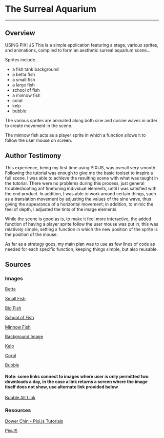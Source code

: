 # The Surreal Aquarium
------------------------
## Overview
USING PIXI JS
This is a simple application featuring a stage, various sprites, and animations, compiled to form an aesthetic surreal aquarium scene...

Sprites include...
- a fish tank background
- a betta fish
- a small fish
- a large fish
- school of fish
- a minnow fish
- coral
- kelp
- bubble

The various sprites are animated along both sine and cosine waves in order to create movement in the scene.

The minnow fish acts as a player sprite in which a function allows it to follow the user mouse on screen.

## Author Testimony
This experience, being my first time using PIXIJS, was overall very smooth. Following the tutorial was enough to give me the basic toolset to inspire a full scene. I was able to achieve the resulting scene with what was taught in the tutorial. There were no problems during this process, just general troubleshooting anf finetuning individual elements, until I was satisfied with the end product. In addition, I was able to work around certain things, such as a translation movement by adjusting the values of the sine wave, thus giving the appearance of a horizontal movement; in addition, to mimic the feel of depth, I adjusted the tints of the image elements.

While the scene is good as is, to make it feel more interactive, the added function of having a player sprite follow the user mouse was put in; this was relatively simple, setting a function in which the new position of the sprite is the position of the mouse.

As far as a strategy goes, my main plan was to use as few lines of code as needed for each specific function, keeping things simple, but also reusable. 

## Sources
### Images
[Betta](https://www.clipartkey.com/view/oJoibm_transparent-beta-fish-png-blue-betta-fish-sticker/)

[Small Fish](https://pngtree.com/freepng/fish-for-display_5640267.html)

[Big Fish](https://pngtree.com/freepng/fish_5614059.html)

[School of Fish](https://www.pngitem.com/middle/oJhxT_fish-image-school-of-fish-transparent-background-hd/)

[Minnow Fish](https://www.cleanpng.com/png-fathead-minnow-bluntnose-minnow-freshwater-fish-fi-3564166/download-png.html)

[Background Image](https://unsplash.com/photos/ADcXaqQ9vOM?utm_source=unsplash&utm_medium=referral&utm_content=creditShareLink)

[Kelp](https://www.cleanpng.com/png-kelp-seaweed-algae-deep-sea-tangles-algae-vector-3171675/download-png.html)

[Coral](https://www.pngfind.com/download/hiiJxh_coral-png-picture-portable-network-graphics-transparent-png/)

[Bubble](https://pngtree.com/freepng/element-float-round-blue-bubble_3917386.html)

#### Note: some links connect to images where user is only permitted two downloads a day, in the case a link returns a screen where the image itself does not show, use alternate link provided below
[Bubble Alt Link](https://pngtree.com/so/element)
### Resources
[Dower Chin - Pixi.js Tutorials](https://www.youtube.com/watch?v=_HjQTzpbRK4&list=PLGsA9l-S7trVmUJ7HJsNSKIj0qoAO_qO8)

[PixiJS](https://pixijs.com)
